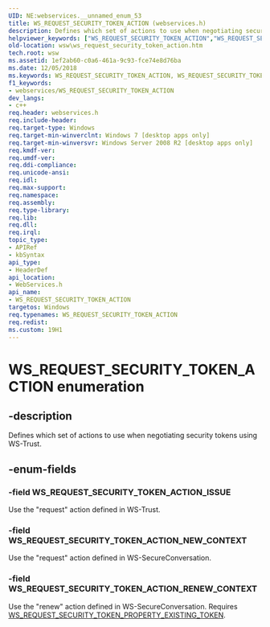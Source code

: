 ```yaml
---
UID: NE:webservices.__unnamed_enum_53
title: WS_REQUEST_SECURITY_TOKEN_ACTION (webservices.h)
description: Defines which set of actions to use when negotiating security tokens using WS-Trust.
helpviewer_keywords: ["WS_REQUEST_SECURITY_TOKEN_ACTION","WS_REQUEST_SECURITY_TOKEN_ACTION enumeration [Web Services for Windows]","WS_REQUEST_SECURITY_TOKEN_ACTION_ISSUE","WS_REQUEST_SECURITY_TOKEN_ACTION_NEW_CONTEXT","WS_REQUEST_SECURITY_TOKEN_ACTION_RENEW_CONTEXT","webservices/WS_REQUEST_SECURITY_TOKEN_ACTION","webservices/WS_REQUEST_SECURITY_TOKEN_ACTION_ISSUE","webservices/WS_REQUEST_SECURITY_TOKEN_ACTION_NEW_CONTEXT","webservices/WS_REQUEST_SECURITY_TOKEN_ACTION_RENEW_CONTEXT","wsw.ws_request_security_token_action"]
old-location: wsw\ws_request_security_token_action.htm
tech.root: wsw
ms.assetid: 1ef2ab60-c0a6-461a-9c93-fce74e8d76ba
ms.date: 12/05/2018
ms.keywords: WS_REQUEST_SECURITY_TOKEN_ACTION, WS_REQUEST_SECURITY_TOKEN_ACTION enumeration [Web Services for Windows], WS_REQUEST_SECURITY_TOKEN_ACTION_ISSUE, WS_REQUEST_SECURITY_TOKEN_ACTION_NEW_CONTEXT, WS_REQUEST_SECURITY_TOKEN_ACTION_RENEW_CONTEXT, webservices/WS_REQUEST_SECURITY_TOKEN_ACTION, webservices/WS_REQUEST_SECURITY_TOKEN_ACTION_ISSUE, webservices/WS_REQUEST_SECURITY_TOKEN_ACTION_NEW_CONTEXT, webservices/WS_REQUEST_SECURITY_TOKEN_ACTION_RENEW_CONTEXT, wsw.ws_request_security_token_action
f1_keywords:
- webservices/WS_REQUEST_SECURITY_TOKEN_ACTION
dev_langs:
- c++
req.header: webservices.h
req.include-header: 
req.target-type: Windows
req.target-min-winverclnt: Windows 7 [desktop apps only]
req.target-min-winversvr: Windows Server 2008 R2 [desktop apps only]
req.kmdf-ver: 
req.umdf-ver: 
req.ddi-compliance: 
req.unicode-ansi: 
req.idl: 
req.max-support: 
req.namespace: 
req.assembly: 
req.type-library: 
req.lib: 
req.dll: 
req.irql: 
topic_type:
- APIRef
- kbSyntax
api_type:
- HeaderDef
api_location:
- WebServices.h
api_name:
- WS_REQUEST_SECURITY_TOKEN_ACTION
targetos: Windows
req.typenames: WS_REQUEST_SECURITY_TOKEN_ACTION
req.redist: 
ms.custom: 19H1
---
```


# WS_REQUEST_SECURITY_TOKEN_ACTION enumeration


## -description


Defines which set of actions to use when negotiating security tokens using WS-Trust.
      


## -enum-fields




### -field WS_REQUEST_SECURITY_TOKEN_ACTION_ISSUE

Use the "request" action defined in WS-Trust.
        


### -field WS_REQUEST_SECURITY_TOKEN_ACTION_NEW_CONTEXT

Use the "request" action defined in WS-SecureConversation.
        


### -field WS_REQUEST_SECURITY_TOKEN_ACTION_RENEW_CONTEXT

Use the "renew" action defined in WS-SecureConversation. Requires <a href="https://docs.microsoft.com/windows/desktop/api/webservices/ne-webservices-ws_request_security_token_property_id">WS_REQUEST_SECURITY_TOKEN_PROPERTY_EXISTING_TOKEN</a>.
        

